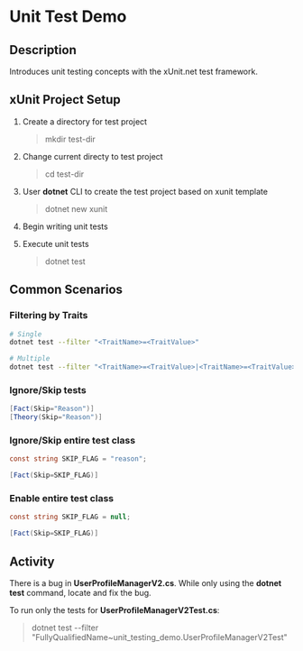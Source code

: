 # Unit Test Demo

## Description

Introduces unit testing concepts with the xUnit.net test framework.

## xUnit Project Setup  

1. Create a directory for test project

    > mkdir test-dir

2. Change current directy to test project

    > cd test-dir

3. User **dotnet** CLI to create the test project based on xunit template

    > dotnet new xunit

4. Begin writing unit tests

5. Execute unit tests

    > dotnet test  

## Common Scenarios

### Filtering by Traits  

```zsh
# Single
dotnet test --filter "<TraitName>=<TraitValue>"

# Multiple
dotnet test --filter "<TraitName>=<TraitValue>|<TraitName>=<TraitValue>"
```

### Ignore/Skip tests

```csharp
[Fact(Skip="Reason")]
[Theory(Skip="Reason")]
```

### Ignore/Skip entire test class

```csharp
const string SKIP_FLAG = "reason";

[Fact(Skip=SKIP_FLAG)]
```

### Enable entire test class

```csharp
const string SKIP_FLAG = null;

[Fact(Skip=SKIP_FLAG)]
```

## Activity

There is a bug in **UserProfileManagerV2.cs**. While only using the **dotnet test** command, locate and fix the bug.

To run only the tests for **UserProfileManagerV2Test.cs**:  

> dotnet test --filter "FullyQualifiedName~unit_testing_demo.UserProfileManagerV2Test"
